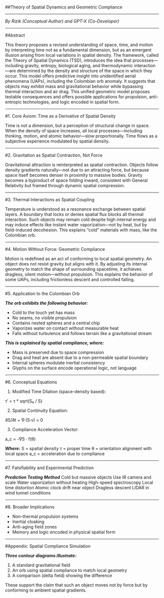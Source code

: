 ##Theory of Spatial Dynamics and Geometric Compliance

---

_By Rizik (Conceptual Author) and GPT-X (Co-Developer)_

---

#Abstract

This theory proposes a revised understanding of space, time, and motion by interpreting time not as a fundamental dimension, but as an emergent illusion arising from local variations in spatial density. The framework, called the Theory of Spatial Dynamics (TSD), introduces the idea that processes—including gravity, entropy, biological aging, and thermodynamic interaction—are determined by the density and structure of the space in which they occur. This model offers predictive insight into unidentified aerial phenomena (UAPs), including the Colombian orb anomaly. It suggests that objects may exhibit mass and gravitational behavior while bypassing thermal interaction and air drag. This unified geometric model proposes testable consequences and offers possible applications for propulsion, anti-entropic technologies, and logic encoded in spatial form.

---

#1. Core Axiom: Time as a Derivative of Spatial Density

Time is not a dimension, but a perception of structural change in space. When the density of space increases, all local processes—including thinking, motion, and atomic behavior—slow proportionally. Time flows as a subjective experience modulated by spatial density.

---

#2. Gravitation as Spatial Contraction, Not Force

Gravitational attraction is reinterpreted as spatial contraction. Objects follow density gradients naturally—not due to an attracting force, but because space itself becomes denser in proximity to massive bodies. Gravity becomes a byproduct of space folding inward, consistent with General Relativity but framed through dynamic spatial compression.

---

#3. Thermal Interactions as Spatial Coupling

Temperature is understood as a resonance exchange between spatial layers. A boundary that locks or denies spatial flux blocks all thermal interaction. Such objects may remain cold despite high internal energy and may induce effects like instant water vaporization—not by heat, but by field-induced decohesion. This explains “cold” materials with mass, like the Colombian orb.

---

#4. Motion Without Force: Geometric Compliance

Motion is redefined as an act of conforming to local spatial geometry. An object does not resist gravity but aligns with it. By adjusting its internal geometry to match the shape of surrounding spacetime, it achieves dragless, silent motion—without propulsion. This explains the behavior of some UAPs, including frictionless descent and controlled falling.

---

#5. Application to the Colombian Orb

***The orb exhibits the following behavior:***
- Cold to the touch yet has mass
- No seams, no visible propulsion
- Contains nested spheres and a central chip
- Vaporizes water on contact without measurable heat
- Falls without turbulence and follows terrain like a gravitational stream


***This is explained by spatial compliance, where:***
- Mass is preserved due to space compression
- Drag and heat are absent due to a non-permeable spatial boundary
- Internal spheres modulate inertial consistency
- Glyphs on the surface encode operational logic, not language



---

#6. Conceptual Equations

1. Modified Time Dilation (space-density based):

τ′ = τ * sqrt(S₀ / S)

2. Spatial Continuity Equation:

∂S/∂t + ∇·(S·v) = 0

3. Compliance Acceleration Vector:

a_c = -∇S · f(θ)



***Where:***
S = spatial density
τ = proper time
θ = orientation alignment with local space
a_c = acceleration due to compliance

---

#7. Falsifiability and Experimental Prediction

***Prediction Testing Method***
Cold but massive objects	Use IR camera and scale
Water vaporization without heating	High-speed spectroscopy
Local time distortion	Atomic clock drift near object
Dragless descent	LIDAR in wind tunnel conditions

---

#8. Broader Implications

- Non-thermal propulsion systems
- Inertial cloaking
- Anti-aging field zones
- Memory and logic encoded in physical spatial form

---

#Appendix: Spatial Compliance Simulation

***Three contour diagrams illustrate:***
1. A standard gravitational field
2. An orb using spatial compliance to match local geometry
3. A comparison (delta field) showing the difference

These support the claim that such an object moves not by force but by conforming to ambient spatial gradients.
